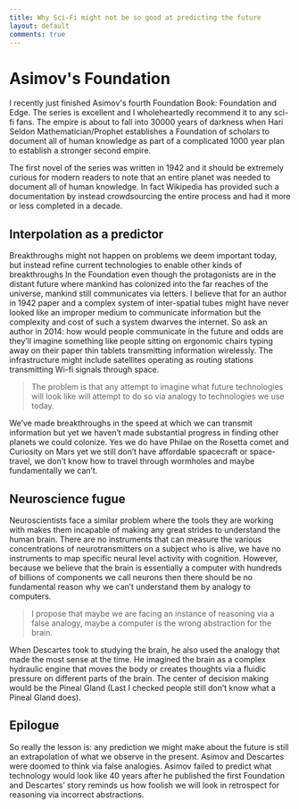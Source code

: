 ```yaml
---
title: Why Sci-Fi might not be so good at predicting the future
layout: default
comments: true
---
```

# Asimov's Foundation

I recently just finished Asimov's fourth Foundation Book: Foundation and Edge. The series is excellent and I wholeheartedly recommend it to any sci-fi fans. The empire is about to fall into 30000 years of darkness when Hari Seldon Mathematician/Prophet establishes a Foundation of scholars to document all of human knowledge as part of a complicated 1000 year plan to establish a stronger second empire.

The first novel of the series was written in 1942 and it should be extremely curious for modern readers to note that an entire planet was needed to document all of human knowledge. In fact Wikipedia has provided such a documentation by instead crowdsourcing the entire process and had it more or less completed in a decade.


## Interpolation as a predictor

Breakthroughs might not happen on problems we deem important today, but instead refine current technologies to enable other kinds of breakthroughs
In the Foundation even though the protagonists are in the distant future where mankind has colonized into the far reaches of the universe, mankind still communicates via letters. I believe that for an author in 1942 paper and a complex system of inter-spatial tubes might have never looked like an improper medium to communicate information but the complexity and cost of such a system dwarves the internet. So ask an author in 2014: how would people communicate in the future and odds are they’ll imagine something like people sitting on ergonomic chairs typing away on their paper thin tablets transmitting information wirelessly. The infrastructure might include satellites operating as routing stations transmitting Wi-fi signals through space.

> The problem is that any attempt to imagine what future technologies will look like will attempt to do so via analogy to technologies we use today.


We’ve made breakthroughs in the speed at which we can transmit information but yet we haven’t made substantial progress in finding other planets we could colonize. Yes we do have Philae on the Rosetta comet and Curiosity on Mars yet we still don’t have affordable spacecraft or space-travel, we don’t know how to travel through wormholes and maybe fundamentally we can’t.

## Neuroscience fugue

Neuroscientists face a similar problem where the tools they are working with makes them incapable of making any great strides to understand the human brain. There are no instruments that can measure the various concentrations of neurotransmitters on a subject who is alive, we have no instruments to map specific neural level activity with cognition. However, because we believe that the brain is essentially a computer with hundreds of billions of components we call neurons then there should be no fundamental reason why we can’t understand them by analogy to computers.

> I propose that maybe we are facing an instance of reasoning via a false analogy, maybe a computer is the wrong abstraction for the brain.

When Descartes took to studying the brain, he also used the analogy that made the most sense at the time. He imagined the brain as a complex hydraulic engine that moves the body or creates thoughts via a fluidic pressure on different parts of the brain. The center of decision making would be the Pineal Gland (Last I checked people still don’t know what a Pineal Gland does).

## Epilogue

So really the lesson is: any prediction we might make about the future is still an extrapolation of what we observe in the present. Asimov and Descartes were doomed to think via false analogies. Asimov failed to predict what technology would look like 40 years after he published the first Foundation and Descartes’ story reminds us how foolish we will look in retrospect for reasoning via incorrect abstractions.
